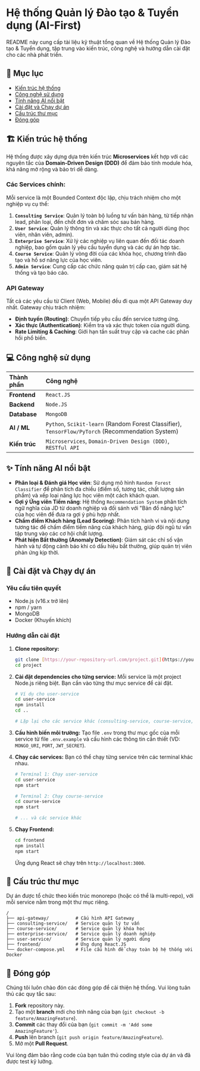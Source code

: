 # Hệ thống Quản lý Đào tạo & Tuyển dụng (AI-First)

README này cung cấp tài liệu kỹ thuật tổng quan về Hệ thống Quản lý Đào tạo & Tuyển dụng, tập trung vào kiến trúc, công nghệ và hướng dẫn cài đặt cho các nhà phát triển.

## 📖 Mục lục

- [Kiến trúc hệ thống](#kiến-trúc-hệ-thống)
- [Công nghệ sử dụng](#công-nghệ-sử-dụng)
- [Tính năng AI nổi bật](#tính-năng-ai-nổi-bật)
- [Cài đặt và Chạy dự án](#cài-đặt-và-chạy-dự-án)
- [Cấu trúc thư mục](#cấu-trúc-thư-mục)
- [Đóng góp](#đóng-góp)

## 🏗️ Kiến trúc hệ thống

Hệ thống được xây dựng dựa trên kiến trúc **Microservices** kết hợp với các nguyên tắc của **Domain-Driven Design (DDD)** để đảm bảo tính module hóa, khả năng mở rộng và bảo trì dễ dàng.

### Các Services chính:

Mỗi service là một Bounded Context độc lập, chịu trách nhiệm cho một nghiệp vụ cụ thể:

1.  **`Consulting Service`**: Quản lý toàn bộ luồng tư vấn bán hàng, từ tiếp nhận lead, phân loại, đến chốt đơn và chăm sóc sau bán hàng.
2.  **`User Service`**: Quản lý thông tin và xác thực cho tất cả người dùng (học viên, nhân viên, admin).
3.  **`Enterprise Service`**: Xử lý các nghiệp vụ liên quan đến đối tác doanh nghiệp, bao gồm quản lý yêu cầu tuyển dụng và các dự án hợp tác.
4.  **`Course Service`**: Quản lý vòng đời của các khóa học, chương trình đào tạo và hồ sơ năng lực của học viên.
5.  **`Admin Service`**: Cung cấp các chức năng quản trị cấp cao, giám sát hệ thống và tạo báo cáo.

### API Gateway

Tất cả các yêu cầu từ Client (Web, Mobile) đều đi qua một API Gateway duy nhất. Gateway chịu trách nhiệm:

-   **Định tuyến (Routing)**: Chuyển tiếp yêu cầu đến service tương ứng.
-   **Xác thực (Authentication)**: Kiểm tra và xác thực token của người dùng.
-   **Rate Limiting & Caching**: Giới hạn tần suất truy cập và cache các phản hồi phổ biến.

## 💻 Công nghệ sử dụng

| Thành phần | Công nghệ |
| :--- | :--- |
| **Frontend** | `React.JS` |
| **Backend** | `Node.JS` |
| **Database** | `MongoDB` |
| **AI / ML** | `Python`, `Scikit-learn` (Random Forest Classifier), `TensorFlow/PyTorch` (Recommendation System) |
| **Kiến trúc** | `Microservices`, `Domain-Driven Design (DDD)`, `RESTful API` |

## ✨ Tính năng AI nổi bật

-   **Phân loại & Đánh giá Học viên**: Sử dụng mô hình `Random Forest Classifier` để phân tích đa chiều (điểm số, tương tác, chất lượng sản phẩm) và xếp loại năng lực học viên một cách khách quan.
-   **Gợi ý Ứng viên Tiềm năng**: Hệ thống `Recommendation System` phân tích ngữ nghĩa của JD từ doanh nghiệp và đối sánh với "Bản đồ năng lực" của học viên để đưa ra gợi ý phù hợp nhất.
-   **Chấm điểm Khách hàng (Lead Scoring)**: Phân tích hành vi và nội dung tương tác để chấm điểm tiềm năng của khách hàng, giúp đội ngũ tư vấn tập trung vào các cơ hội chất lượng.
-   **Phát hiện Bất thường (Anomaly Detection)**: Giám sát các chỉ số vận hành và tự động cảnh báo khi có dấu hiệu bất thường, giúp quản trị viên phản ứng kịp thời.

## 🚀 Cài đặt và Chạy dự án

### Yêu cầu tiên quyết

-   Node.js (v16.x trở lên)
-   npm / yarn
-   MongoDB
-   Docker (Khuyến khích)

### Hướng dẫn cài đặt

1.  **Clone repository:**
    ```bash
    git clone [https://your-repository-url.com/project.git](https://your-repository-url.com/project.git)
    cd project
    ```

2.  **Cài đặt dependencies cho từng service:**
    Mỗi service là một project Node.js riêng biệt. Bạn cần vào từng thư mục service để cài đặt.
    ```bash
    # Ví dụ cho user-service
    cd user-service
    npm install
    cd ..
    
    # Lặp lại cho các service khác (consulting-service, course-service, etc.)
    ```

3.  **Cấu hình biến môi trường:**
    Tạo file `.env` trong thư mục gốc của mỗi service từ file `.env.example` và cấu hình các thông tin cần thiết (VD: `MONGO_URI`, `PORT`, `JWT_SECRET`).

4.  **Chạy các services:**
    Bạn có thể chạy từng service trên các terminal khác nhau.
    ```bash
    # Terminal 1: Chạy user-service
    cd user-service
    npm start
    
    # Terminal 2: Chạy course-service
    cd course-service
    npm start
    
    # ... và các service khác
    ```

5.  **Chạy Frontend:**
    ```bash
    cd frontend
    npm install
    npm start
    ```
    Ứng dụng React sẽ chạy trên `http://localhost:3000`.

## 📁 Cấu trúc thư mục

Dự án được tổ chức theo kiến trúc monorepo (hoặc có thể là multi-repo), với mỗi service nằm trong một thư mục riêng.

```
/
├── api-gateway/          # Cấu hình API Gateway
├── consulting-service/   # Service quản lý tư vấn
├── course-service/       # Service quản lý khóa học
├── enterprise-service/   # Service quản lý doanh nghiệp
├── user-service/         # Service quản lý người dùng
├── frontend/             # Ứng dụng React.JS
└── docker-compose.yml    # File cấu hình để chạy toàn bộ hệ thống với Docker
```

## 🤝 Đóng góp

Chúng tôi luôn chào đón các đóng góp để cải thiện hệ thống. Vui lòng tuân thủ các quy tắc sau:

1.  **Fork** repository này.
2.  Tạo một **branch** mới cho tính năng của bạn (`git checkout -b feature/AmazingFeature`).
3.  **Commit** các thay đổi của bạn (`git commit -m 'Add some AmazingFeature'`).
4.  **Push** lên branch (`git push origin feature/AmazingFeature`).
5.  Mở một **Pull Request**.

Vui lòng đảm bảo rằng code của bạn tuân thủ coding style của dự án và đã được test kỹ lưỡng.
